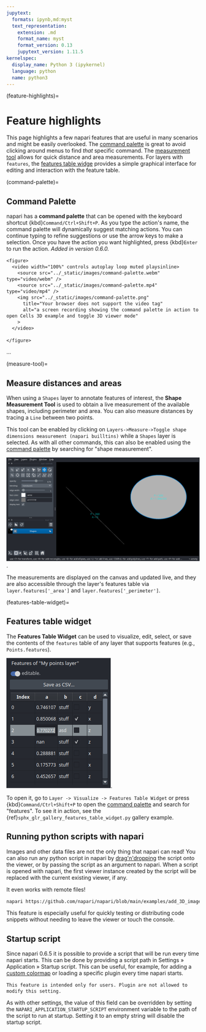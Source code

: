 ```yaml
---
jupytext:
  formats: ipynb,md:myst
  text_representation:
    extension: .md
    format_name: myst
    format_version: 0.13
    jupytext_version: 1.11.5
kernelspec:
  display_name: Python 3 (ipykernel)
  language: python
  name: python3
---
```

(feature-highlights)=
# Feature highlights

This page highlights a few napari features that are useful in many scenarios and might be easily overlooked.
The [command palette](command-palette) is great to avoid clicking around menus to find _that_ specific command.
The [measurement tool](measure-tool) allows for quick distance and area measurements.
For layers with `features`, the [features table widge](features-table-widget) provides a simple graphical interface for editing and interaction with the feature table.

(command-palette)=
## Command Palette

napari has a **command palette** that can be opened with
the keyboard shortcut {kbd}`Command/Ctrl+Shift+P`. As you type
the action's name, the command palette will dynamically suggest matching actions.
You can continue typing to refine suggestions or use the arrow
keys to make a selection. Once you have the action you want highlighted, press
{kbd}`Enter` to run the action. *Added in version 0.6.0.*

```{raw} html
<figure>
  <video width="100%" controls autoplay loop muted playsinline>
    <source src="../_static/images/command-palette.webm" type="video/webm" />
    <source src="../_static/images/command-palette.mp4" type="video/mp4" />
    <img src="../_static/images/command-palette.png"
      title="Your browser does not support the video tag"
      alt="a screen recording showing the command palette in action to open Cells 3D example and toggle 3D viewer mode"
    >
  </video>

</figure>
```
...

(measure-tool)=
## Measure distances and areas

When using a `Shapes` layer to annotate features of interest, the **Shape Measurement Tool** is used to obtain a live measurement of the available shapes, including perimeter and area. You can also measure distances by tracing a `Line` between two points.

This tool can be enabled by clicking on `Layers->Measure->Toggle shape dimensions measurement (napari builltins)` while a `Shapes` layer is selected. As with all other commands, this can also be enabled using the [command palette](command-palette) by searching for "shape measurement".

![image: Shape measurement tool enabled](../_static/images/shape-measure.png).

The measurements are displayed on the canvas and updated live, and they are also accessible through the layer's features table via `layer.features['_area']` and `layer.features['_perimeter']`.

(features-table-widget)=
## Features table widget

The **Features Table Widget** can be used to visualize, edit, select, or save the contents of the `features` table of any layer that supports features (e.g., `Points.features`).

![image: Features Table Widget](../_static/images/features_table_widget.png).

To open it, go to `Layer -> Visualize -> Features Table Widget` or press
{kbd}`Command/Ctrl+Shift+P` to open the [command palette](command-palette) and search for "features".
To see it in action, see the {ref}`sphx_glr_gallery_features_table_widget.py` gallery example.

## Running python scripts with napari

Images and other data files are not the only thing that napari can read! You can also run any python script in napari by [drag'n'dropping](https://github.com/napari/napari/blob/main/examples/drag_and_drop_python_code.py) the script onto the viewer, or by passing the script as an argument to napari. When a script is opened with napari, the first viewer instance created by the script will be replaced with the current existing viewer, if any.

It even works with remote files!

```bash
napari https://github.com/napari/napari/blob/main/examples/add_3D_image.py
```

This feature is especially useful for quickly testing or distributing code snippets without needing to leave the viewer or touch the console.

## Startup script

Since napari 0.6.5 it is possible to provide a script that will be run every time napari starts.
This can be done by providing a script path in Settings » Application » Startup script.
This can be useful, for example, for adding a 
[custom colormap](https://github.com/napari/napari/blob/main/examples/dev/settings_startup_script.py)
or loading a specific plugin every time napari starts.

```{note}
This feature is intended only for users. Plugin are not allowed to modify this setting.
```

As with other settings, the value of this field can be overridden by setting the
`NAPARI_APPLICATION_STARTUP_SCRIPT` environment variable to the path of the script to run at startup.
Setting it to an empty string will disable the startup script.


 
